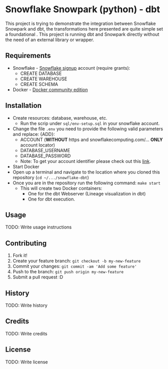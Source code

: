 # Snowflake Snowpark (python) - dbt

This project is trying to demonstrate the integration between Snowflake Snowpark and dbt,
the transformations here presented are quite simple set a foundational 
. This project is running dbt and Snowpark directly without the need of an external library or wrapper.

## Requirements

* Snowflake - [Snowflake signup](https://signup.snowflake.com/) account (require grants):
  * CREATE DATABASE
  * CREATE WAREHOUSE
  * CREATE SCHEMA
* Docker - [Docker community edition](https://hub.docker.com/search/?type=edition&offering=community)

## Installation

* Create resources: database, warehouse, etc.
  * Run the scrip under `sql/env-setup.sql` in your snowflake account.
* Change the file `.env` you need to provide the following valid parameters and replace: {ADD}:
  * ACCOUNT (**WITHOUT** https and snowflakecomputing.com/... **ONLY** account locator) 
  * DATABASE_USERNAME
  * DATABASE_PASSWORD
  * Note: To get your account identifier please check out this [link](https://docs.snowflake.com/en/user-guide/admin-account-identifier.html).
* Start Docker
* Open up a terminal and navigate to the location where you cloned this repository (`cd ~/.../snowflake-dbt`)
* Once you are in the repository run the following command: `make start`
  * This will create two Docker containers: 
    * One for the dbt Webserver (Lineage visualization in dbt) 
    * One for dbt execution.

## Usage

TODO: Write usage instructions

## Contributing

1. Fork it!
2. Create your feature branch: `git checkout -b my-new-feature`
3. Commit your changes: `git commit -am 'Add some feature'`
4. Push to the branch: `git push origin my-new-feature`
5. Submit a pull request :D

## History

TODO: Write history

## Credits

TODO: Write credits

## License

TODO: Write license
